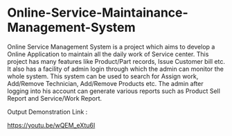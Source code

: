 # Online-Service-Maintainance-Management-System

    
  Online Service Management System is a project which aims to develop a Online Application to maintain all the daily work of Service center. This project has many features  like Product/Part records, Issue Customer bill etc. It also has a facility of admin login through which the admin can monitor the whole system. This system can be used to search for Assign work, Add/Remove Technician, Add/Remove Products etc. The admin after logging into his account can generate various reports such as Product Sell Report and Service/Work Report. 


 Output Demonstration Link :
    
   https://youtu.be/wQEM_eXtu6I


